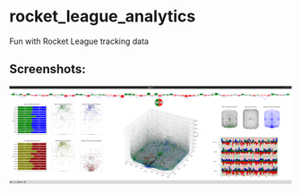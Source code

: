 # rocket_league_analytics
Fun with Rocket League tracking data

## Screenshots:
![dashboard-preview.png](https://raw.githubusercontent.com/sertalpbilal/rocket_league_analytics/main/dashboard-preview.png)


